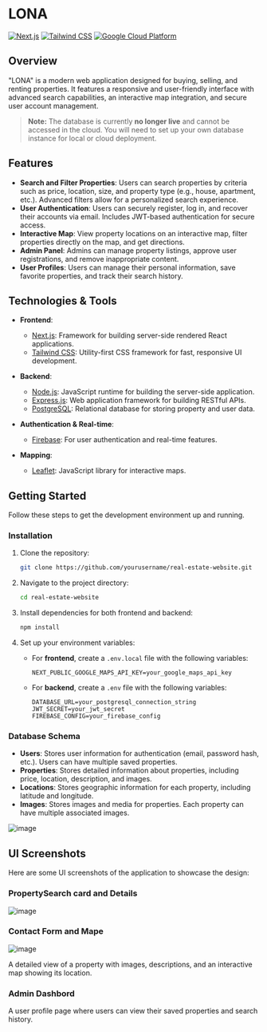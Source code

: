 # LONA
[![Next.js](https://img.shields.io/badge/Next.js-%23000000.svg?style=for-the-badge&logo=next.js&logoColor=white)](https://nextjs.org/)
[![Tailwind CSS](https://img.shields.io/badge/Tailwind%20CSS-%2338BDF8.svg?style=for-the-badge&logo=tailwind-css&logoColor=white)](https://tailwindcss.com/)
[![Google Cloud Platform](https://img.shields.io/badge/Google%20Cloud-%234285F4.svg?style=for-the-badge&logo=google-cloud&logoColor=white)](https://cloud.google.com/)

## Overview

"LONA" is a modern web application designed for buying, selling, and renting properties. It features a responsive and user-friendly interface with advanced search capabilities, an interactive map integration, and secure user account management.

> **Note:** The database is currently **no longer live** and cannot be accessed in the cloud. You will need to set up your own database instance for local or cloud deployment.

## Features

- **Search and Filter Properties**: Users can search properties by criteria such as price, location, size, and property type (e.g., house, apartment, etc.). Advanced filters allow for a personalized search experience.
- **User Authentication**: Users can securely register, log in, and recover their accounts via email. Includes JWT-based authentication for secure access.
- **Interactive Map**: View property locations on an interactive map, filter properties directly on the map, and get directions.
- **Admin Panel**: Admins can manage property listings, approve user registrations, and remove inappropriate content.
- **User Profiles**: Users can manage their personal information, save favorite properties, and track their search history.

## Technologies & Tools

- **Frontend**:
  - [Next.js](https://nextjs.org/): Framework for building server-side rendered React applications.
  - [Tailwind CSS](https://tailwindcss.com/): Utility-first CSS framework for fast, responsive UI development.

- **Backend**:
  - [Node.js](https://nodejs.org/): JavaScript runtime for building the server-side application.
  - [Express.js](https://expressjs.com/): Web application framework for building RESTful APIs.
  - [PostgreSQL](https://www.postgresql.org/): Relational database for storing property and user data.

- **Authentication & Real-time**:
  - [Firebase](https://firebase.google.com/): For user authentication and real-time features.

- **Mapping**:
  - [Leaflet](https://leafletjs.com/): JavaScript library for interactive maps.


## Getting Started

Follow these steps to get the development environment up and running.

### Installation

1. Clone the repository:

    ```bash
    git clone https://github.com/yourusername/real-estate-website.git
    ```

2. Navigate to the project directory:

    ```bash
    cd real-estate-website
    ```

3. Install dependencies for both frontend and backend:

    ```bash
    npm install
    ```

4. Set up your environment variables:

    - For **frontend**, create a `.env.local` file with the following variables:
      ```env
      NEXT_PUBLIC_GOOGLE_MAPS_API_KEY=your_google_maps_api_key
      ```

    - For **backend**, create a `.env` file with the following variables:
      ```env
      DATABASE_URL=your_postgresql_connection_string
      JWT_SECRET=your_jwt_secret
      FIREBASE_CONFIG=your_firebase_config
      ```

### Database Schema

- **Users**: Stores user information for authentication (email, password hash, etc.). Users can have multiple saved properties.
- **Properties**: Stores detailed information about properties, including price, location, description, and images.
- **Locations**: Stores geographic information for each property, including latitude and longitude.
- **Images**: Stores images and media for properties. Each property can have multiple associated images.

![image](https://github.com/user-attachments/assets/285a64c4-568c-4ceb-b230-a115ad4006a0)

## UI Screenshots

Here are some UI screenshots of the application to showcase the design:

### PropertySearch card and Details

![image](https://github.com/user-attachments/assets/a63c5cac-0e05-4f9a-a111-419749f5e1ee)

### Contact Form and Mape

![image](https://github.com/user-attachments/assets/f4eba0ba-002b-4e6f-bec1-dd0ed217a133)


A detailed view of a property with images, descriptions, and an interactive map showing its location.

### Admin Dashbord


A user profile page where users can view their saved properties and search history.

